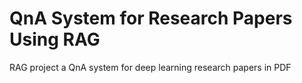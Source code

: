 # QnA System for Research Papers Using RAG

RAG project a QnA system for deep learning research papers in PDF
